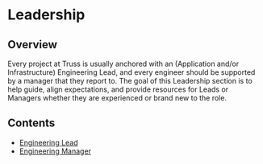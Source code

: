 # Leadership

## Overview

Every project at Truss is usually anchored with an (Application and/or Infrastructure) Engineering Lead, and every engineer should be supported by a manager that they report to. The goal of this Leadership section is to help guide, align expectations, and provide resources for Leads or Managers whether they are experienced or brand new to the role.

## Contents

- [Engineering Lead](./eng-lead/README.md)
- [Engineering Manager](./eng-management/README.md)
